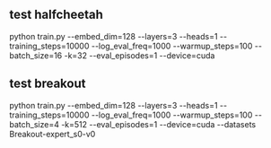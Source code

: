## test halfcheetah
python train.py --embed_dim=128 --layers=3 --heads=1 --training_steps=10000 --log_eval_freq=1000 --warmup_steps=100 --batch_size=16 -k=32 --eval_episodes=1 --device=cuda

## test breakout
python train.py --embed_dim=128 --layers=3 --heads=1 --training_steps=10000 --log_eval_freq=1000 --warmup_steps=100 --batch_size=4 -k=512 --eval_episodes=1 --device=cuda --datasets Breakout-expert_s0-v0